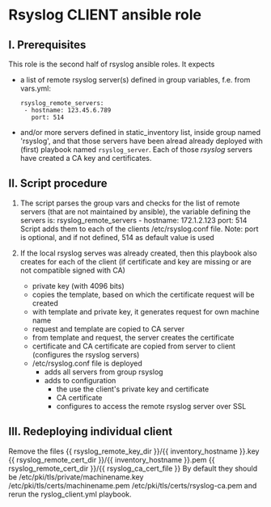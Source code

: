 # Rsyslog CLIENT ansible role

## I. Prerequisites

This role is the second half of rsyslog ansible roles. It expects
 - a list of remote rsyslog server(s) defined in group variables, f.e. from vars.yml:
     ```
     rsyslog_remote_servers:
      - hostname: 123.45.6.789
        port: 514
     ```
 - and/or more servers defined in static_inventory list, inside group named 'rsyslog',
   and that those servers have been alread already deployed with (first) playbook
   named ```rsyslog_server```.
   Each of those _rsyslog_ servers have created a CA key and certificates.

## II. Script procedure

1. The script parses the group vars and checks for the list of remote servers (that
   are not maintained by ansible), the variable defining the servers is:
     rsyslog_remote_servers
       - hostname: 172.1.2.123
         port: 514
   Script adds them to each of the clients /etc/rsyslog.conf file.
   Note: port is optional, and if not defined, 514 as default value is used

2. If the local rsyslog serves was already created, then this playbook also
   creates for each of the client
   (if certificate and key are missing or are not compatible signed with CA)
    - private key (with 4096 bits)
    - copies the template, based on which the certificate request will be created
    - with template and private key, it generates request for own machine name
    - request and template are copied to CA server
    - from template and request, the server creates the certificate
    - certificate and CA certificate are copied from server to client
   (configures the rsyslog servers)
    - /etc/rsyslog.conf file is deployed
      - adds all servers from group rsyslog 
      - adds to configuration
        - the use the client's private key and certificate
        - CA certificate
        - configures to access the remote rsyslog server over SSL

## III. Redeploying individual client

Remove the files
   {{ rsyslog_remote_key_dir }}/{{ inventory_hostname }}.key
   {{ rsyslog_remote_cert_dir }}/{{ inventory_hostname }}.pem
   {{ rsyslog_remote_cert_dir }}/{{ rsyslog_ca_cert_file }}
By default they should be
   /etc/pki/tls/private/machinename.key
   /etc/pki/tls/certs/machinename.pem
   /etc/pki/tls/certs/rsyslog-ca.pem
and rerun the ryslog_client.yml playbook.
